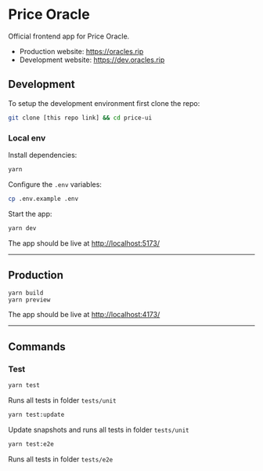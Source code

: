 # Price Oracle

Official frontend app for Price Oracle.

- Production website: https://oracles.rip
- Development website: https://dev.oracles.rip

## Development

To setup the development environment first clone the repo:

```bash
git clone [this repo link] && cd price-ui
```

### Local env

Install dependencies:

```bash
yarn
```

Configure the `.env` variables:

```bash
cp .env.example .env
```

Start the app:

```bash
yarn dev
```

The app should be live at [http://localhost:5173/](http://localhost:5173/)

---

## Production

```
yarn build
yarn preview
```

The app should be live at [http://localhost:4173/](http://localhost:4173/)

---

## Commands

### **Test**

```bash
yarn test
```

Runs all tests in folder `tests/unit`
<br/>

```bash
yarn test:update
```

Update snapshots and runs all tests in folder `tests/unit`
<br/>

```bash
yarn test:e2e
```

Runs all tests in folder `tests/e2e`
<br/>
